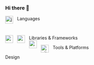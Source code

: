 ### Hi there 👋


Languages 
<img align="left" alt="javascript" width="25px" style="padding-right:10px;" src="https://cdn.jsdelivr.net/gh/devicons/devicon/icons/javascript/javascript-original.svg" />

<i align="left" alt="express" width="25px" style="padding-right:10px;" class="devicon-express-original-wordmark"></i>
          
Libraries & Frameworks
<img align="left" alt="node js" width="25px" style="padding-right:10px;" src="https://cdn.jsdelivr.net/gh/devicons/devicon/icons/nodejs/nodejs-original.svg" />
<img align="left" alt="express" width="25px" style="padding-right:10px;" src="https://cdn.jsdelivr.net/gh/devicons/devicon/icons/express/express-original-wordmark.svg" />          
<img align="left" alt="react" width="25px" style="padding-right:10px;" src="https://cdn.jsdelivr.net/gh/devicons/devicon/icons/react/react-original.svg" />

           


Tools & Platforms
<img align="left" alt="github" width="25px" style="padding-right:10px;" src="https://cdn.jsdelivr.net/gh/devicons/devicon/icons/github/github-original.svg" />
          

Design
          

<!--
**clairenlancaster/clairenlancaster** is a ✨ _special_ ✨ repository because its `README.md` (this file) appears on your GitHub profile.

Here are some ideas to get you started:

- 🔭 I’m currently working on ...
- 🌱 I’m currently learning ...
- 👯 I’m looking to collaborate on ...
- 🤔 I’m looking for help with ...
- 💬 Ask me about ...
- 📫 How to reach me: ...
- 😄 Pronouns: ...
- ⚡ Fun fact: ...
-->
